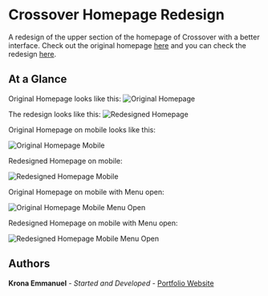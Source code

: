 # Crossover Homepage Redesign
A redesign of the upper section of the homepage of Crossover with a better interface. Check out the original homepage [here](https://app.crossover.com/x/home) and you can check the redesign [here](http://www.kronaemmanuel.com/crossover).

## At a Glance
Original Homepage looks like this:
![Original Homepage](https://kronaemmanuel.sirv.com/Crossover/original-homepage.png)

The redesign looks like this:
![Redesigned Homepage](https://kronaemmanuel.sirv.com/Crossover/redesigned-homepage.png)

Original Homepage on mobile looks like this:

![Original Homepage Mobile](https://kronaemmanuel.sirv.com/Crossover/original-homepage-mobile.png)

Redesigned Homepage on mobile:

![Redesigned Homepage Mobile](https://kronaemmanuel.sirv.com/Crossover/redesigned-homepage-mobile.png)

Original Homepage on mobile with Menu open:

![Original Homepage Mobile Menu Open](https://kronaemmanuel.sirv.com/Crossover/original-homepage-mobile-menu-open.png)

Redesigned Homepage on mobile with Menu open:

![Redesigned Homepage Mobile Menu Open](https://kronaemmanuel.sirv.com/Crossover/redesigned-homepage-mobile-menu-open.png)

## Authors

**Krona Emmanuel** - *Started and Developed* - [Portfolio Website](http://www.kronaemmanuel.com)
